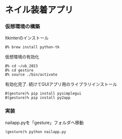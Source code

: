 # ネイル装着アプリ
### 仮想環境の構築

ltkinterのインストール
```
Ø% brew install python-tk

```

仮想環境の有効化
```
Ø% cd ~/ub_2023
Ø% cd gesture
Ø% source ./bin/activate
```

有効化完了.
続けてGUIアプリ用のライブラリインストール 
```
Ø(gesture)% pip install pysimplegui
Ø(gesture)% pip install py2app
```

### 実装

nailapp.pyを「gesture」フォルダへ移動
```
(gesture)% python nailapp.py

```
